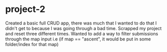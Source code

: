 # project-2
Created a basic full CRUD app, there was much that I wanted to do that I didn't get to because I was going through a bad time. Scrapped my project and reset three different times. Wanted to add a way to filter submissions through the map input i.e (if map == "ascent", it would be put in some folder/index for that map)